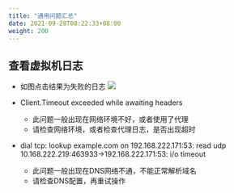```yaml
---
title: "通用问题汇总"
date: 2021-09-28T08:22:33+08:00
weight: 200
---
```


## 查看虚拟机日志
- 如图点击结果为失败的日志
   ![](../../images/vm_log.png)

- Client.Timeout exceeded while awaiting headers
    - 此问题一般出现在网络环境不好，或者使用了代理
    - 请检查网络环境，或者检查代理日志，是否出现超时

- dial tcp: lookup example.com on 192.168.222.171:53: read udp 10.168.222.219:463933->192.168.222.171:53: i/o timeout
    - 此问题一般出现在DNS网络不通，不能正常解析域名
    - 请检查DNS配置，再重试操作
